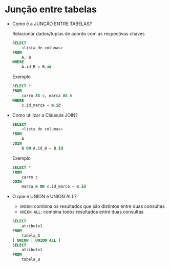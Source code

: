 # Junção entre tabelas

- Como é a JUNÇÃO ENTRE TABELAS?
    
    Relacionar dados/tuplas de acordo com as respectivas chaves
    
    ```sql
    SELECT 
    	<lista de colunas> 
    FROM 
    	A, B
    WHERE
    	A.id_B = B.id
    ```
    
    Exemplo
    
    ```sql
    SELECT *
    FROM 
    	carro AS c, marca AS m
    WHERE
    	c.id_marca = m.id
    ```
    
- Como utilizar a Cláusula JOIN?
    
    ```sql
    SELECT 
    	<lista de colunas> 
    FROM 
    	A
    JOIN
    	B ON A.id_B = B.id
    ```
    
    Exemplo
    
    ```sql
    SELECT *
    FROM 
    	carro c
    JOIN
    	marca m ON c.id_marca = m.id
    ```
    
- O que é UNION e UNION ALL?
    - `UNION`: combina os resultados que são distintos entre duas consultas
    - `UNION ALL`: combina todos resultados entre duas consultas
    
    ```sql
    SELECT 
    	atributo1
    FROM 
    	tabela_A
    [ UNION | UNION ALL ]
    SELECT 
    	atributo1
    FROM 
    	tabela_B
    ```